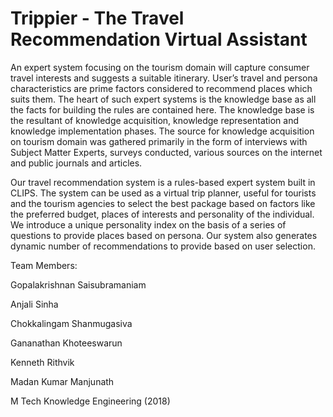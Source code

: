 # Trippier - The Travel Recommendation Virtual Assistant
An expert system focusing on the tourism domain will capture consumer travel interests and suggests a suitable itinerary. User’s travel and persona characteristics are prime factors considered to recommend places which suits them. The heart of such expert systems is the knowledge base as all the facts for building the rules are contained here. The knowledge base is the resultant of knowledge acquisition, knowledge representation and knowledge implementation phases. The source for knowledge acquisition on tourism domain was gathered primarily in the form of interviews with Subject Matter Experts, surveys conducted, various sources on the internet and public journals and articles.

Our travel recommendation system is a rules-based expert system built in CLIPS. The system can be used as a virtual trip planner, useful for tourists and the tourism agencies to select the best package based on factors like the preferred budget, places of interests and personality of the individual. We introduce a unique personality index on the basis of a series of questions to provide places based on persona. Our system also generates dynamic number of recommendations to provide based on user selection.

Team Members:

Gopalakrishnan Saisubramaniam

Anjali Sinha

Chokkalingam Shanmugasiva

Gananathan Khoteeswarun

Kenneth Rithvik

Madan Kumar Manjunath

M Tech Knowledge Engineering (2018)
